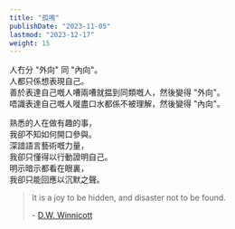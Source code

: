 ```yaml
---
title: "孤鳴"
publishDate: "2023-11-05"
lastmod: "2023-12-17"
weight: 15
---
```


人冇分 "外向" 同 "內向"。<br/>
人都只係想表現自己。<br/>
善於表達自己嘅人嘈兩嘈就揾到同類嘅人，然後變得 "外向"。<br/>
唔識表達自己嘅人嘥盡口水都係不被理解，然後變得 "內向"。<br/>

熟悉的人在做有趣的事，<br/>
我卻不知如何開口參與。<br/>
深諳語言藝術嘅力量，<br/>
我卻只懂得以行動證明自己。<br/>
明示暗示都看在眼裏，<br/>
我卻只能回應以沉默之聲。<br/>

> It is a joy to be hidden, and disaster not to be found.
>
> \- [D.W. Winnicott](https://www.goodreads.com/quotes/400884-it-is-a-joy-to-be-hidden-and-disaster-not)
